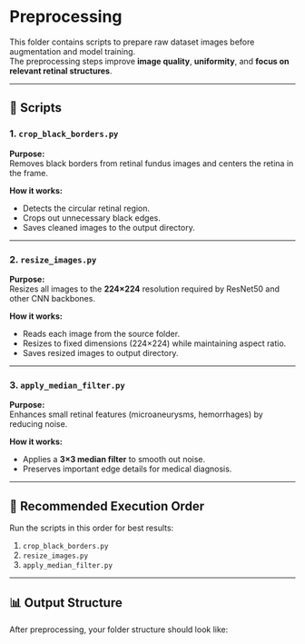 # Preprocessing

This folder contains scripts to prepare raw dataset images before augmentation and model training.  
The preprocessing steps improve **image quality**, **uniformity**, and **focus on relevant retinal structures**.

---

## 📜 Scripts

### 1. `crop_black_borders.py`
**Purpose:**  
Removes black borders from retinal fundus images and centers the retina in the frame.

**How it works:**
- Detects the circular retinal region.
- Crops out unnecessary black edges.
- Saves cleaned images to the output directory.

---

### 2. `resize_images.py`
**Purpose:**  
Resizes all images to the **224×224** resolution required by ResNet50 and other CNN backbones.

**How it works:**
- Reads each image from the source folder.
- Resizes to fixed dimensions (224×224) while maintaining aspect ratio.
- Saves resized images to output directory.

---

### 3. `apply_median_filter.py`
**Purpose:**  
Enhances small retinal features (microaneurysms, hemorrhages) by reducing noise.

**How it works:**
- Applies a **3×3 median filter** to smooth out noise.
- Preserves important edge details for medical diagnosis.

---

## 🚀 Recommended Execution Order
Run the scripts in this order for best results:
1. `crop_black_borders.py`
2. `resize_images.py`
3. `apply_median_filter.py`

---

## 📊 Output Structure
After preprocessing, your folder structure should look like:
